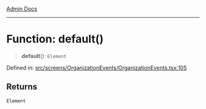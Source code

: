 [Admin Docs](/)

***

# Function: default()

> **default**(): `Element`

Defined in: [src/screens/OrganizationEvents/OrganizationEvents.tsx:105](https://github.com/PalisadoesFoundation/talawa-admin/blob/main/src/screens/OrganizationEvents/OrganizationEvents.tsx#L105)

## Returns

`Element`

